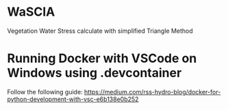 # WaSCIA
Vegetation Water Stress calculate with simplified Triangle Method


# Running Docker with VSCode on Windows using .devcontainer

Follow the following guide: https://medium.com/rss-hydro-blog/docker-for-python-development-with-vsc-e6b138e0b252